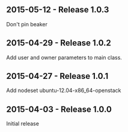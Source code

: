 ## 2015-05-12 - Release 1.0.3

Don't pin beaker

## 2015-04-29 - Release 1.0.2

Add user and owner parameters to main class.

## 2015-04-27 - Release 1.0.1

Add nodeset ubuntu-12.04-x86_64-openstack

## 2015-04-03 - Release 1.0.0

Initial release
